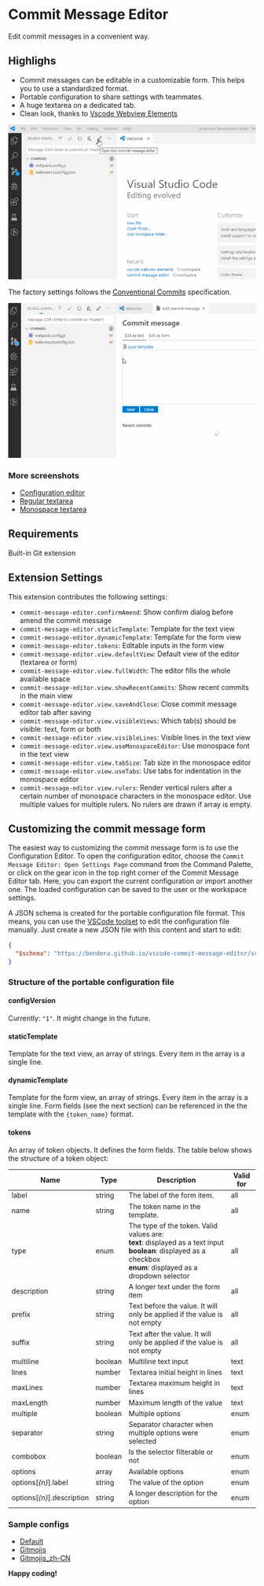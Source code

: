 # Commit Message Editor

Edit commit messages in a convenient way.

## Highlighs

- Commit messages can be editable in a customizable form. This helps you to use a standardized format.
- Portable configuration to share settings with teammates.
- A huge textarea on a dedicated tab.
- Clean look, thanks to [Vscode Webview Elements](https://github.com/bendera/vscode-webview-elements)

![Preview](preview1.gif)

The factory settings follows the [Conventional Commits](https://www.conventionalcommits.org/) specification.

![Preview](preview2.gif)

### More screenshots

- [Configuration editor](https://bendera.github.io/vscode-commit-message-editor/screenshots/configuration-editor.png)
- [Regular textarea](https://bendera.github.io/vscode-commit-message-editor/screenshots/regular-text-editor.png)
- [Monospace textarea](https://bendera.github.io/vscode-commit-message-editor/screenshots/monospace-text-editor.png)

## Requirements

Built-in Git extension

## Extension Settings

This extension contributes the following settings:

- `commit-message-editor.confirmAmend`: Show confirm dialog before amend the commit message
- `commit-message-editor.staticTemplate`: Template for the text view
- `commit-message-editor.dynamicTemplate`: Template for the form view
- `commit-message-editor.tokens`: Editable inputs in the form view
- `commit-message-editor.view.defaultView`: Default view of the editor (textarea or form)
- `commit-message-editor.view.fullWidth`: The editor fills the whole available space
- `commit-message-editor.view.showRecentCommits`: Show recent commits in the main view
- `commit-message-editor.view.saveAndClose`: Close commit message editor tab after saving
- `commit-message-editor.view.visibleViews`: Which tab(s) should be visible: text, form or both
- `commit-message-editor.view.visibleLines`: Visible lines in the text view
- `commit-message-editor.view.useMonospaceEditor`: Use monospace font in the text view
- `commit-message-editor.view.tabSize`: Tab size in the monospace editor
- `commit-message-editor.view.useTabs`: Use tabs for indentation in the monospace editor
- `commit-message-editor.view.rulers`: Render vertical rulers after a certain number of monospace characters in the monospace editor. Use multiple values for multiple rulers. No rulers are drawn if array is empty.

## Customizing the commit message form

The easiest way to customizing the commit message form is to use the 
Configuration Editor. To open the configuration editor, choose the 
`Commit Message Editor: Open Settings Page` command from the Command Palette, or
click on the gear icon in the top right corner of the Commit Message Editor tab.
Here, you can export the current configuration or import another one. The loaded 
configuration can be saved to the user or the workspace settings.

A JSON schema is created for the portable configuration file format. This means, 
you can use the [VSCode toolset](https://code.visualstudio.com/docs/languages/json) 
to edit the configuration file manually. Just create a new JSON file with this 
content and start to edit:

```json
{
  "$schema": "https://bendera.github.io/vscode-commit-message-editor/schemas/config-v1.schema.json"
}
```

### Structure of the portable configuration file

#### configVersion

Currently: `"1"`. It might change in the future.

#### staticTemplate

Template for the text view, an array of strings. Every item in the array is a single line.

#### dynamicTemplate

Template for the form view, an array of strings. Every item in the array is a single line.
Form fields (see the next section) can be referenced in the the template with the `{token_name}` format.

#### tokens

An array of token objects. It defines the form fields. The table below shows the structure of a token object:

| Name                       | Type    | Description                                                                                                                                                            | Valid for |
| -------------------------- | ------- | ---------------------------------------------------------------------------------------------------------------------------------------------------------------------- | --------- |
| label                      | string  | The label of the form item.                                                                                                                                            | all       |
| name                       | string  | The token name in the template.                                                                                                                                        | all       |
| type                       | enum    | The type of the token. Valid values are:<br> **text**: displayed as a text input<br>**boolean**: displayed as a checkbox<br>**enum**: displayed as a dropdown selector | all       |
| description                | string  | A longer text under the form item                                                                                                                                      | all       |
| prefix                     | string  | Text before the value. It will only be applied if the value is not empty                                                                                               | all       |
| suffix                     | string  | Text after the value. It will only be applied if the value is not empty                                                                                                | all       |
| multiline                  | boolean | Multiline text input                                                                                                                                                   | text      |
| lines                      | number  | Textarea initial height in lines                                                                                                                                       | text      |
| maxLines                   | number  | Textarea maximum height in lines                                                                                                                                       | text      |
| maxLength                  | number  | Maximum length of the value                                                                                                                                            | text      |
| multiple                   | boolean | Multiple options                                                                                                                                                       | enum      |
| separator                  | string  | Separator character when multiple options were selected                                                                                                                | enum      |
| combobox                   | boolean | Is the selector filterable or not                                                                                                                                      | enum      |
| options                    | array   | Available options                                                                                                                                                      | enum      |
| options[_{n}_].label       | string  | The value of the option                                                                                                                                                | enum      |
| options[_{n}_].description | string  | A longer description for the option                                                                                                                                    | enum      |

### Sample configs

- [Default](https://github.com/bendera/vscode-commit-message-editor/blob/master/example-configs/default.json)
- [Gitmojis](https://github.com/bendera/vscode-commit-message-editor/blob/master/example-configs/gitmojis.json)
- [Gitmojis_zh-CN](https://github.com/bendera/vscode-commit-message-editor/blob/master/example-configs/gitmojis_zh-CN.json)

**Happy coding!**
